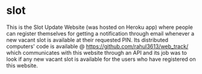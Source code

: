 # slot
This is the Slot Update Website (was hosted on Heroku app) where people can register themselves 
for getting a notification through email whenever a new vacant slot is available at their requested PIN.
Its distributed computers' code is available @ https://github.com/rahul3613/web_track/ which communicates with this website through an API and its job was to look if any new vacant slot is available for the users who have registered on this website.
